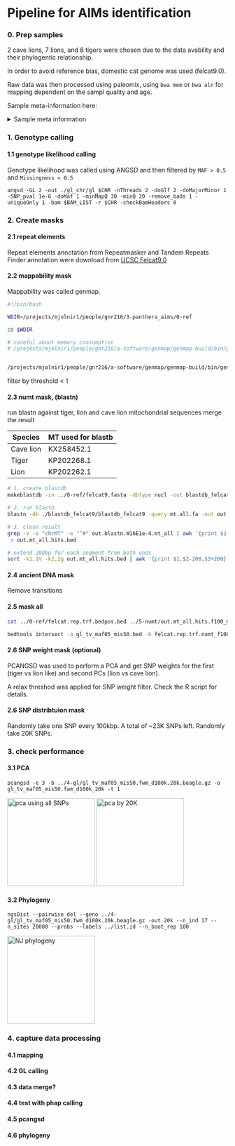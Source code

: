 # Pipeline for AIMs identification

### 0. Prep samples
2 cave lions, 7 lions, and 8 tigers were chosen due to the data avability and their phylogentic relationship.

In order to avoid reference bias, domestic cat genome was used (felcat9.0).

Raw data was then processed using paleomix, using `bwa mem` or `bwa aln` for mapping dependent on the sampl quality and age.

Sample meta-information here:
<details>
  <summary>Sample meta information</summary>
  [Sample meta-information](https://docs.google.com/spreadsheets/d/1CMswMdxAq-nw5aDnAL6u-kl7WNeRNOxeQDbLMn4y-pE/edit?usp=sharing)  
</details>

### 1. Genotype calling
#### 1.1 genotype likelihood calling

Genotype likelihood was called using ANGSD and then filtered by `MAF > 0.5` and `Missingness < 0.5`

```
angsd -GL 2 -out ./gl_chr/gl_$CHR -nThreads 2 -doGlf 2 -doMajorMinor 1 -SNP_pval 1e-6 -doMaf 1 -minMapQ 30 -minQ 20 -remove_bads 1 -uniqueOnly 1 -bam $BAM_LIST -r $CHR -checkBamHeaders 0
```

### 2. Create masks
#### 2.1 repeat elements 

Repeat elements annotation from Repeatmasker and Tandem Repeats Finder annotation were download from [UCSC Felcat9.0](http://hgdownload.soe.ucsc.edu/goldenPath/felCat9/bigZips/)


#### 2.2 mappability mask 
Mappability was called genmap.

``` bash
#!/bin/bash

WDIR=/projects/mjolnir1/people/gnr216/3-panthera_aims/0-ref

cd $WDIR

# careful about memory consumption
# /projects/mjolnir1/people/gnr216/a-software/genmap/genmap-build/bin/genmap index -F ./felcat9.fasta -I ./genmap_index


/projects/mjolnir1/people/gnr216/a-software/genmap/genmap-build/bin/genmap map -K 100 -E 2 -I ./genmap_index -O ./genmap_out -t -w -bg -T 20
```

filter by threshold < 1



#### 2.3 numt mask, (blastn)
run blastn against tiger, lion and cave lion mitochondrial sequences
merge the result


|Species|MT used for blastb|
|---|---|
|Cave lion|KX258452.1|
|Tiger|KP202268.1|
|Lion|KP202262.1|



``` bash
# 1. create blastdb
makeblastdb -in ../0-ref/felcat9.fasta -dbtype nucl -out blastdb_felcat9

# 2. run blastn
blastn -db ./blastdb_felcat9/blastdb_felcat9 -query mt.all.fa -out out.blastn.W16E1e-4.mt_all -word_size 16 -evalue 0.0001 -outfmt 7

# 3. clean result
grep -v -e "chrMT" -e "^#" out.blastn.W16E1e-4.mt_all | awk '{print $2,$9,$10}' | awk '$2>$3 {print $1,$3,$2;next}{print $0}' OFS='\t'
 > out.mt_all.hits.bed

# extend 200bp for each segment from both ends
sort -k1,1V -k2,2g out.mt_all.hits.bed | awk '{print $1,$2-200,$3+200}' OFS='\t' | bedtools merge > out.mt_all.hits.f100_merge.bed

```


#### 2.4 ancient DNA mask
Remove transitions


#### 2.5 mask all

``` bash
cat ../0-ref/felcat.rep.trf.bedpos.bed ../5-numt/out.mt_all.hits.f100_merge.bed | sort -k1,1V -k2,2g | bedtools merge > felcat.rep.trf.numt_f100.bedpos.bed

bedtools intersect -a gl_tv_maf05_mis50.bed -b felcat.rep.trf.numt_f100.bedpos.bed -v > gl_tv_maf05_mis50.rep.trf.numt_f100.bed
```

#### 2.6 SNP weight mask (optional)

PCANGSD was used to perform a PCA and get SNP weights for the first (tiger vs lion like) and second PCs (lion vs cave lion).

A relax threshod was applied for SNP weight filter. Check the R script for details.


#### 2.6 SNP distribtuion mask
Randomly take one SNP every 100kbp.  A total of ~23K SNPs left. Randomly take 20K SNPs.
 

### 3. check performance
#### 3.1 PCA

```
pcangsd -e 3 -b ../4-gl/gl_tv_maf05_mis50.fwm_d100k.20k.beagle.gz -o gl_tv_maf05_mis50.fwm_d100k_20k -t 1
```

<img src="pca_gl_raw_8x8.png" alt="pca using all SNPs" width="200"/>

<img src="pca_gl_20K_8x8.png" alt="pca by 20K" width="200"/>


#### 3.2 Phylogeny

```
ngsDist --pairwise_del --geno ../4-gl/gl_tv_maf05_mis50.fwm_d100k.20k.beagle.gz -out 20k --n_ind 17 --n_sites 20000 --probs --labels ../list.id --n_boot_rep 100
```

<img src="phy.20K.bs100.tre.png" alt="NJ phylogeny" width="200"/>



### 4. capture data processing
#### 4.1 mapping 

#### 4.2 GL calling

#### 4.3 data merge?

#### 4.4 test with phap calling


#### 4.5 pcangsd

#### 4.6 phylogeny


